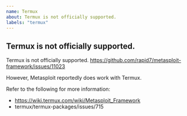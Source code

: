 ```yaml
---
name: Termux
about: Termux is not officially supported.
labels: "termux"
---
```


## Termux is not officially supported.

Termux is not officially supported. https://github.com/rapid7/metasploit-framework/issues/11023

However, Metasploit reportedly does work with Termux.

Refer to the following for more information:

* https://wiki.termux.com/wiki/Metasploit_Framework
* termux/termux-packages/issues/715
